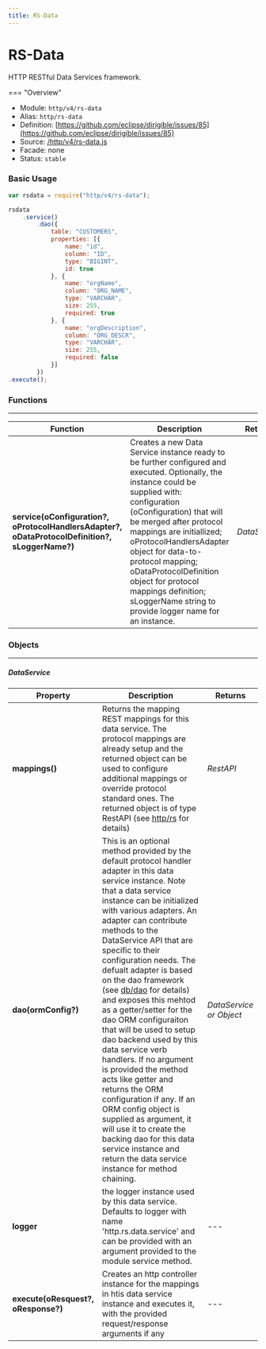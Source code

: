 ```yaml
---
title: RS-Data
---
```


RS-Data
===

HTTP RESTful Data Services framework.

=== "Overview"
- Module: `http/v4/rs-data`
- Alias: `http/rs-data`
- Definition: [https://github.com/eclipse/dirigible/issues/85](https://github.com/eclipse/dirigible/issues/85)
- Source: [/http/v4/rs-data.js](https://github.com/dirigiblelabs/api-http/blob/master/http/v4/rs-data.js)
- Facade: none
- Status: `stable`


### Basic Usage

```javascript
var rsdata = require("http/v4/rs-data"); 

rsdata
    .service()
        .dao({
            table: "CUSTOMERS",
            properties: [{
                name: "id",
                column: "ID",
                type: "BIGINT",
                id: true
            }, {
                name: "orgName",
                column: "ORG_NAME",
                type: "VARCHAR",
                size: 255,
                required: true
            }, {
                name: "orgDescription",
                column: "ORG_DESCR",
                type: "VARCHAR",
                size: 255,
                required: false
            }]
        })
.execute();
```


### Functions

---

Function     | Description | Returns
------------ | ----------- | --------
**service(oConfiguration?, oProtocolHandlersAdapter?, oDataProtocolDefinition?, sLoggerName?)**   | Creates a new Data Service instance ready to be further configured and executed. Optionally, the instance could be supplied with: configuration (oConfiguration) that will be merged after protocol mappings are initiallized; oProtocolHandlersAdapter object for data-to-protocol mapping; oDataProtocolDefinition object for  protocol mappings definition; sLoggerName string to provide logger name for an instance. | *DataService*



### Objects

---

##### DataService


Property     | Description | Returns
------------ | ----------- | --------
**mappings()**   | Returns the mapping REST mappings for this data service. The protocol mappings are already setup and the returned object can be used to configure additional mappings or override protocol standard ones. The returned object is of type RestAPI (see [http/rs](http://www.dirigible.io/api/http_rs.html) for details) | *RestAPI*
**dao(ormConfig?)**   | This is an optional method provided by the default protocol handler adapter in this data service instance. Note that a data service instance can be initialized with various adapters. An adapter can contribute methods to the DataService API that are specific to their configuration needs. The defualt adapter is based on the dao framework (see [db/dao](http://www.dirigible.io/api/db_dao.html) for details) and exposes this mehtod as a getter/setter for the dao ORM configuraiton that will be used to setup dao backend used by this data service verb handlers. If no argument is provided the method acts like getter and returns the ORM configuration if any. If an ORM config object is supplied as argument, it will use it to create the backing dao for this data service instance and return the data service instance for method chaining. | *DataService or Object*
**logger**   | the logger instance used by this data service. Defaults to logger with name 'http.rs.data.service' and can be provided with an argument provided to the module service method.| *---*
**execute(oResquest?, oResponse?)**   | Creates an http controller instance for the mappings in htis data service instance and executes it, with the provided request/response arguments if any | *---*
